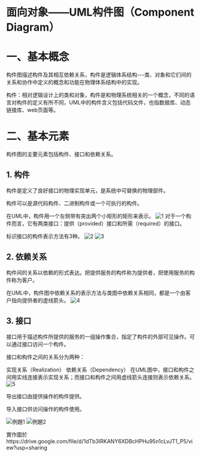 # 面向对象——UML构件图（Component Diagram）

# 一、基本概念
构件图描述构件及其相互依赖关系，构件是逻辑体系结构---类、对象和它们间的关系和协作中定义的概念和功能在物理体系结构中的实现。

构件：相对逻辑设计上的类和对象，构件是和物理系统相关的一个概念，不同的语言对构件的定义有所不同，UML中的构件含义包括代码文件，也指数据库、动态链接库、web页面等。
# 二、基本元素
构件图的主要元素包括构件、接口和依赖关系。
## 1. 构件
构件是定义了良好接口的物理实现单元，是系统中可替换的物理部件。

构件可以是源代码构件、二进制构件或一个可执行的构件。

在UML中，构件用一个左侧带有突出两个小矩形的矩形来表示。
![1](https://github.com/curryluku/Component-Diagram/assets/91310381/c34a299c-cfac-4918-8b5a-ffaee2b95c7b)
对于一个构件而言，它有两类接口：提供（provided）接口和所需（required）的接口。

标识接口的构件表示方法有3种。
![2](https://github.com/curryluku/Component-Diagram/assets/91310381/52da5e23-06e6-4e38-8b98-a22f6fff9ab6)
![3](https://github.com/curryluku/Component-Diagram/assets/91310381/d972a8f3-4ef5-43e6-833b-d8652b6d5ad3)
## 2. 依赖关系
构件间的关系以依赖的形式表达。把提供服务的构件称为提供者，把使用服务的构件称为客户。

在UML中，构件图中依赖关系的表示方法与类图中依赖关系相同，都是一个由客户指向提供者的虚线箭头。
![4](https://github.com/curryluku/Component-Diagram/assets/91310381/cd7c336a-cf2d-4dd4-86d4-7c8f4da52a2d)
## 3. 接口
接口用于描述构件所提供的服务的一组操作集合，指定了构件的外部可见操作。可以通过接口访问一个构件。

接口和构件之间的关系分为两种：

实现关系（Realization）
依赖关系（Dependency）
在UML图中，接口和构件之间用实线连接表示实现关系；而接口和构件之间用虚线箭头连接则表示依赖关系。
![5](https://github.com/curryluku/Component-Diagram/assets/91310381/e723d7eb-899e-4991-af30-7190fd5c291d)

导出接口由提供操作的构件提供。

导入接口供访问操作的构件使用。

![例題1](https://github.com/curryluku/Component-Diagram/assets/91310381/62014451-f85f-4a03-8252-abcd0eadb21d)
![例題2](https://github.com/curryluku/Component-Diagram/assets/91310381/7871b913-189b-4a17-944b-60f3859add3a)

實作圖於https://drive.google.com/file/d/1dTb3IRKANY6XDBcHPHu95n1cLvJT1_P5/view?usp=sharing
